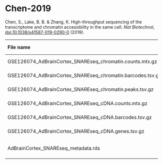 # Chen-2019

Chen, S., Lake, B. B. & Zhang, K. High-throughput sequencing of the transcriptome and chromatin accessibility in the same cell. *Nat Biotechnol*, [doi:10.1038/s41587-019-0290-0](https://doi.org/10.1038/s41587-019-0290-0) (2019).

| File name | URL | Access date | MD5SUM | Remark |
|:----------|:----|:------------|:-------|:-------|
|GSE126074_AdBrainCortex_SNAREseq_chromatin.counts.mtx.gz|https://ftp.ncbi.nlm.nih.gov/geo/series/GSE126nnn/GSE126074/suppl/GSE126074_AdBrainCortex_SNAREseq_chromatin.counts.mtx.gz|Apr 15, 2020|c8bd4b5e1178b07ff5bce8009c968aef|[GEO](https://www.ncbi.nlm.nih.gov/geo/query/acc.cgi?acc=GSE126074)|
|GSE126074_AdBrainCortex_SNAREseq_chromatin.barcodes.tsv.gz|https://ftp.ncbi.nlm.nih.gov/geo/series/GSE126nnn/GSE126074/suppl/GSE126074_AdBrainCortex_SNAREseq_chromatin.barcodes.tsv.gz|Apr 15, 2020|b4217e005793b8d200fd071970c48382|[GEO](https://www.ncbi.nlm.nih.gov/geo/query/acc.cgi?acc=GSE126074)|
|GSE126074_AdBrainCortex_SNAREseq_chromatin.peaks.tsv.gz|https://ftp.ncbi.nlm.nih.gov/geo/series/GSE126nnn/GSE126074/suppl/GSE126074_AdBrainCortex_SNAREseq_chromatin.peaks.tsv.gz|Apr 15, 2020|8634ff5f9a356f9af4bb11b1651fa4f7|[GEO](https://www.ncbi.nlm.nih.gov/geo/query/acc.cgi?acc=GSE126074)|
|GSE126074_AdBrainCortex_SNAREseq_cDNA.counts.mtx.gz|https://ftp.ncbi.nlm.nih.gov/geo/series/GSE126nnn/GSE126074/suppl/GSE126074_AdBrainCortex_SNAREseq_cDNA.counts.mtx.gz|Apr 15, 2020|068a9754299c4f769d131ce2a4f35134|[GEO](https://www.ncbi.nlm.nih.gov/geo/query/acc.cgi?acc=GSE126074)|
|GSE126074_AdBrainCortex_SNAREseq_cDNA.barcodes.tsv.gz|https://ftp.ncbi.nlm.nih.gov/geo/series/GSE126nnn/GSE126074/suppl/GSE126074_AdBrainCortex_SNAREseq_cDNA.barcodes.tsv.gz|Apr 15, 2020|deb151424a15ecfa604e5e3991d33d04|[GEO](https://www.ncbi.nlm.nih.gov/geo/query/acc.cgi?acc=GSE126074)|
|GSE126074_AdBrainCortex_SNAREseq_cDNA.genes.tsv.gz|https://ftp.ncbi.nlm.nih.gov/geo/series/GSE126nnn/GSE126074/suppl/GSE126074_AdBrainCortex_SNAREseq_cDNA.genes.tsv.gz|Apr 15, 2020|7e7cf58b72cceb1811de8be7d8739572|[GEO](https://www.ncbi.nlm.nih.gov/geo/query/acc.cgi?acc=GSE126074)|
|AdBrainCortex_SNAREseq_metadata.rds||Nov 6, 2020|5e45f62a0144e7991ad77a3d1aee8cb3|Obtained from author|
